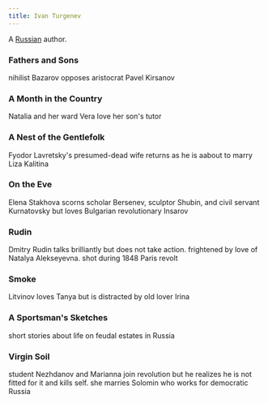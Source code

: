 ```yaml
---
title: Ivan Turgenev
---
```


A [Russian](../index.html) author.

### Fathers and Sons

nihilist Bazarov opposes aristocrat Pavel Kirsanov

### A Month in the Country

Natalia and her ward Vera love her son's tutor

### A Nest of the Gentlefolk

Fyodor Lavretsky's presumed-dead wife returns as he is aabout to marry Liza Kalitina

### On the Eve

Elena Stakhova scorns scholar Bersenev, sculptor Shubin, and civil servant Kurnatovsky but loves Bulgarian revolutionary Insarov

### Rudin

Dmitry Rudin talks brilliantly but does not take action. frightened by love of Natalya Alekseyevna. shot during 1848 Paris revolt

### Smoke

Litvinov loves Tanya but is distracted by old lover Irina

### A Sportsman's Sketches

short stories about life on feudal estates in Russia

### Virgin Soil

student Nezhdanov and Marianna join revolution but he realizes he is not fitted for it and kills self. she marries Solomin who works for democratic Russia
